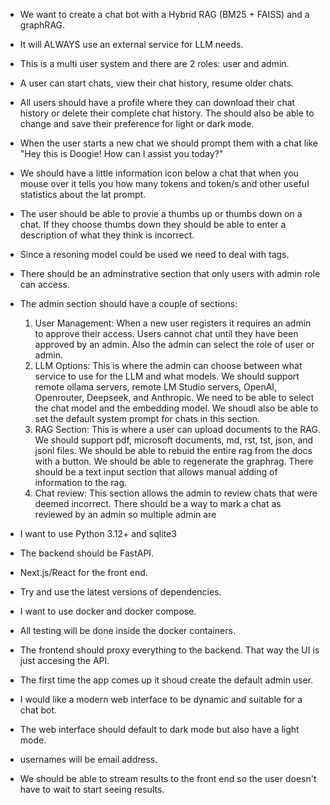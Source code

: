- We want to create a chat bot with a Hybrid RAG (BM25 + FAISS) and a graphRAG. 
- It will ALWAYS use an external service for LLM needs.
- This is a multi user system and there are 2 roles: user and admin.
- A user can start chats, view their chat history, resume older chats.
- All users should have a profile where they can download their chat history or delete their complete chat history. The should also be able to change and save their preference for light or dark mode.
- When the user starts a new chat we should prompt them with a chat like "Hey this is Doogie! How can I assist you today?"
- We should have a little information icon below a chat that when you mouse over it tells you how many tokens and token/s and other useful statistics about the lat prompt.
- The user should be able to provie a thumbs up or thumbs down on a chat. If they choose thumbs down they should be able to enter a description of what they think is incorrect.
- Since a resoning model could be used we need to deal with <think></think> tags.
- There should be an adminstrative section that only users with admin role can access.
- The admin section should have a couple of sections:

    1. User Management: When a new user registers it requires an admin to approve their access. Users cannot chat until they have been approved by an admin. Also the admin can select the role of user or admin.
    2. LLM Options: This is where the admin can choose between what service to use for the LLM and what models. We should support remote ollama servers, remote LM Studio servers, OpenAI, Openrouter, Deepseek, and Anthropic. We need to be able to select the chat model and the embedding model. We shoudl also be able to set the default system prompt for chats in this section.
    3. RAG Section: This is where a user can upload documents to the RAG. We should support pdf, microsoft documents, md, rst, tst, json, and jsonl files. We should be able to rebuid the entire rag from the docs with a button. We should be able to regenerate the graphrag. There should be a text input section that allows manual adding of information to the rag.
    4. Chat review: This section allows the admin to review chats that were deemed incorrect. There should be a way to mark a chat as reviewed by an admin so multiple admin are 

- I want to use Python 3.12+ and sqlite3
- The backend should be FastAPI.
- Next.js/React for the front end.
- Try and use the latest versions of dependencies.
- I want to use docker and docker compose.
- All testing will be done inside the docker containers.
- The frontend should proxy everything to the backend. That way the UI is just accesing the API.
- The first time the app comes up it shoud create the default admin user.
- I would like a modern web interface to be dynamic and suitable for a chat bot.
- The web interface should default to dark mode but also have a light mode.
- usernames will be email address. 
- We should be able to stream results to the front end so the user doesn't have to wait to start seeing results.
